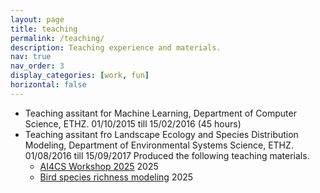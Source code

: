 ```yaml
---
layout: page
title: teaching
permalink: /teaching/
description: Teaching experience and materials.
nav: true
nav_order: 3
display_categories: [work, fun]
horizontal: false
---
```


- Teaching assitant for Machine Learning, Department of Computer Science, ETHZ. 01/10/2015 till 15/02/2016 (45 hours)
- Teaching assitant fro Landscape Ecology and Species Distribution Modeling, Department of Environmental Systems Science, ETHZ. 01/08/2016 till 15/09/2017
  Produced the following teaching materials. 
  - [AI4CS Workshop 2025](../assets/pdf/AI4CS_Workshop.pdf) 2025
  - [Bird species richness modeling](../assets/pdf/birdRichness.pdf) 2025
